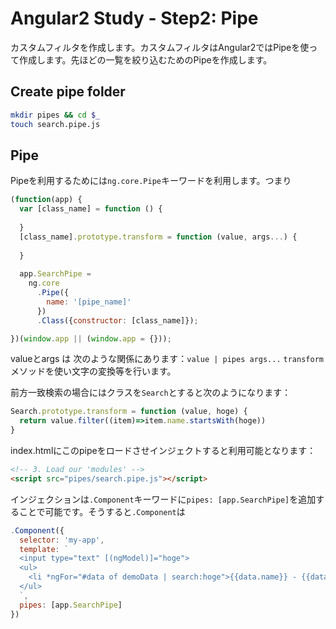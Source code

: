 # Angular2 Study - Step2: Pipe

カスタムフィルタを作成します。カスタムフィルタはAngular2ではPipeを使って作成します。先ほどの一覧を絞り込むためのPipeを作成します。

## Create pipe folder

```bash
mkdir pipes && cd $_
touch search.pipe.js
```

## Pipe

Pipeを利用するためには`ng.core.Pipe`キーワードを利用します。つまり

```javascript
(function(app) {
  var [class_name] = function () {
    
  }
  [class_name].prototype.transform = function (value, args...) {
  
  }
        
  app.SearchPipe =
    ng.core
      .Pipe({
        name: '[pipe_name]'
      })
      .Class({constructor: [class_name]});

})(window.app || (window.app = {}));
```

valueとargs は 次のような関係にあります：`value | pipes args...`
`transform`メソッドを使い文字の変換等を行います。

前方一致検索の場合にはクラスを`Search`とすると次のようになります：

```javascript
Search.prototype.transform = function (value, hoge) {
  return value.filter((item)=>item.name.startsWith(hoge)) 
}
```

index.htmlにこのpipeをロードさせインジェクトすると利用可能となります：

```html
<!-- 3. Load our 'modules' -->
<script src="pipes/search.pipe.js"></script>
```

インジェクションは`.Component`キーワードに`pipes: [app.SearchPipe]`を追加することで可能です。そうすると`.Component`は

```javascript
.Component({
  selector: 'my-app',
  template: `
  <input type="text" [(ngModel)]="hoge">
  <ul>
    <li *ngFor="#data of demoData | search:hoge">{{data.name}} - {{data.age}}</li>
  </ul>
  `,
  pipes: [app.SearchPipe]
})
```

